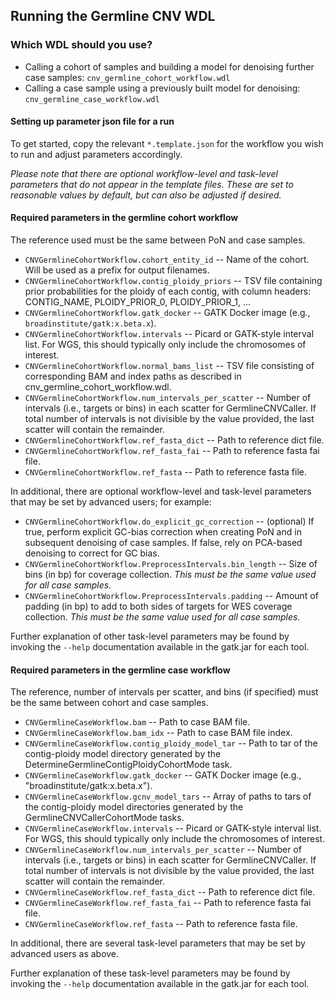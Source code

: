 ## Running the Germline CNV WDL

### Which WDL should you use?

- Calling a cohort of samples and building a model for denoising further case samples: ``cnv_germline_cohort_workflow.wdl``
- Calling a case sample using a previously built model for denoising: ``cnv_germline_case_workflow.wdl``

#### Setting up parameter json file for a run

To get started, copy the relevant ``*.template.json`` for the workflow you wish to run and adjust parameters accordingly.  

*Please note that there are optional workflow-level and task-level parameters that do not appear in the template files.  These are set to reasonable values by default, but can also be adjusted if desired.*

#### Required parameters in the germline cohort workflow

The reference used must be the same between PoN and case samples.

- ``CNVGermlineCohortWorkflow.cohort_entity_id`` -- Name of the cohort.  Will be used as a prefix for output filenames.
- ``CNVGermlineCohortWorkflow.contig_ploidy_priors`` -- TSV file containing prior probabilities for the ploidy of each contig, with column headers: CONTIG_NAME, PLOIDY_PRIOR_0, PLOIDY_PRIOR_1, ...
- ``CNVGermlineCohortWorkflow.gatk_docker`` -- GATK Docker image (e.g., ``broadinstitute/gatk:x.beta.x``).
- ``CNVGermlineCohortWorkflow.intervals`` -- Picard or GATK-style interval list.  For WGS, this should typically only include the chromosomes of interest.
- ``CNVGermlineCohortWorkflow.normal_bams_list`` -- TSV file consisting of corresponding BAM and index paths as described in cnv_germline_cohort_workflow.wdl.
- ``CNVGermlineCohortWorkflow.num_intervals_per_scatter`` -- Number of intervals (i.e., targets or bins) in each scatter for GermlineCNVCaller.  If total number of intervals is not divisible by the value provided, the last scatter will contain the remainder.
- ``CNVGermlineCohortWorkflow.ref_fasta_dict`` -- Path to reference dict file.
- ``CNVGermlineCohortWorkflow.ref_fasta_fai`` -- Path to reference fasta fai file.
- ``CNVGermlineCohortWorkflow.ref_fasta`` -- Path to reference fasta file.

In additional, there are optional workflow-level and task-level parameters that may be set by advanced users; for example:

- ``CNVGermlineCohortWorkflow.do_explicit_gc_correction`` -- (optional) If true, perform explicit GC-bias correction when creating PoN and in subsequent denoising of case samples.  If false, rely on PCA-based denoising to correct for GC bias.
- ``CNVGermlineCohortWorkflow.PreprocessIntervals.bin_length`` -- Size of bins (in bp) for coverage collection.  *This must be the same value used for all case samples.*
- ``CNVGermlineCohortWorkflow.PreprocessIntervals.padding`` -- Amount of padding (in bp) to add to both sides of targets for WES coverage collection.  *This must be the same value used for all case samples.*

Further explanation of other task-level parameters may be found by invoking the ``--help`` documentation available in the gatk.jar for each tool.  

#### Required parameters in the germline case workflow

The reference, number of intervals per scatter, and bins (if specified) must be the same between cohort and case samples.

- ``CNVGermlineCaseWorkflow.bam`` -- Path to case BAM file.
- ``CNVGermlineCaseWorkflow.bam_idx`` -- Path to case BAM file index.
- ``CNVGermlineCaseWorkflow.contig_ploidy_model_tar`` -- Path to tar of the contig-ploidy model directory generated by the DetermineGermlineContigPloidyCohortMode task. 
- ``CNVGermlineCaseWorkflow.gatk_docker`` -- GATK Docker image (e.g., "broadinstitute/gatk:x.beta.x").
- ``CNVGermlineCaseWorkflow.gcnv_model_tars`` -- Array of paths to tars of the contig-ploidy model directories generated by the GermlineCNVCallerCohortMode tasks.
- ``CNVGermlineCaseWorkflow.intervals`` -- Picard or GATK-style interval list.  For WGS, this should typically only include the chromosomes of interest.
- ``CNVGermlineCaseWorkflow.num_intervals_per_scatter`` -- Number of intervals (i.e., targets or bins) in each scatter for GermlineCNVCaller.  If total number of intervals is not divisible by the value provided, the last scatter will contain the remainder.
- ``CNVGermlineCaseWorkflow.ref_fasta_dict`` -- Path to reference dict file.
- ``CNVGermlineCaseWorkflow.ref_fasta_fai`` -- Path to reference fasta fai file.
- ``CNVGermlineCaseWorkflow.ref_fasta`` -- Path to reference fasta file.

In additional, there are several task-level parameters that may be set by advanced users as above.

Further explanation of these task-level parameters may be found by invoking the ``--help`` documentation available in the gatk.jar for each tool.